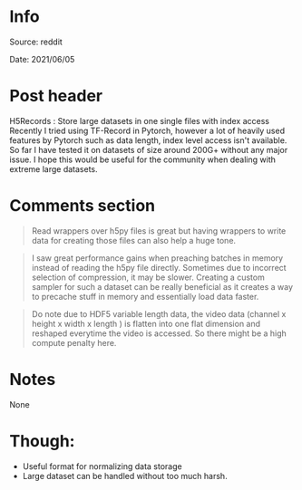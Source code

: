 # Info
Source: reddit

Date: 2021/06/05

# Post header
H5Records : Store large datasets in one single files with index access  
Recently I tried using TF-Record in Pytorch, however a lot of heavily used features by Pytorch such as data length, index level access isn't available.
So far I have tested it on datasets of size around 200G+ without any major issue. I hope this would be useful for the community when dealing with extreme large datasets.

# Comments section
>Read wrappers over h5py files is great but having wrappers to write data for creating those files can also help a huge tone. 

>I saw great performance gains when preaching batches in memory instead of reading the h5py file directly. Sometimes due to incorrect selection of compression, it may be slower. Creating a custom sampler for such a dataset can be really beneficial as it creates a way to precache stuff in memory and essentially load data faster.

>Do note due to HDF5 variable length data, the video data (channel x height x width x length ) is flatten into one flat dimension and reshaped everytime the video is accessed. So there might be a high compute penalty here.

# Notes
None

# Though:
- Useful format for normalizing data storage
- Large dataset can be handled without too much harsh.